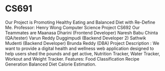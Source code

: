 # CS691
Our Project is Promoting Healthy Eating and Balanced Diet with Re-Define Me.
Professor: Henry Wong
Computer Science Project CS692
Our Teammates are
Maanasa Dharini (Frontend Developer)
Naresh Babu Chinta (QA/tester)
Varun Reddy Duggimpudi (Backend Developer 2)
Sathwik Mudenti (Backend Developer)
Brunda Reddy (DBA)
Project Description : We want to provide a digital health and wellness web application designed to help users shed the pounds and get active, Nutrition Tracker, Water Tracker, Workout and Weight Tracker.
Features:
Food Classification
Recipe Generation
Balanced Diet
Calorie Estimation.
